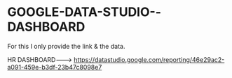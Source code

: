# GOOGLE-DATA-STUDIO--DASHBOARD
For this I only provide the link & the data.

HR DASHBOARD---> https://datastudio.google.com/reporting/46e29ac2-a091-459e-b3df-23b47c8098e7


